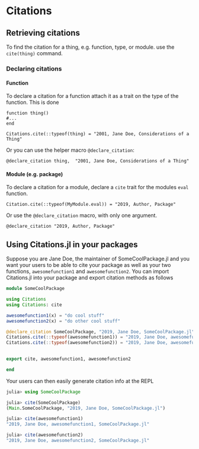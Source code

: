 # Citations
<!--
[![Stable](https://img.shields.io/badge/docs-stable-blue.svg)](https://oxinabox.github.io/Citations.jl/stable)
[![Latest](https://img.shields.io/badge/docs-latest-blue.svg)](https://oxinabox.github.io/Citations.jl/latest)
[![Build Status](https://travis-ci.com/oxinabox/Citations.jl.svg?branch=master)](https://travis-ci.com/oxinabox/Citations.jl)
[![Build Status](https://ci.appveyor.com/api/projects/status/github/oxinabox/Citations.jl?svg=true)](https://ci.appveyor.com/project/oxinabox/Citations-jl)
[![Codecov](https://codecov.io/gh/oxinabox/Citations.jl/branch/master/graph/badge.svg)](https://codecov.io/gh/oxinabox/Citations.jl)
[![Coveralls](https://coveralls.io/repos/github/oxinabox/Citations.jl/badge.svg?branch=master)](https://coveralls.io/github/oxinabox/Citations.jl?branch=master)
-->

## Retrieving citations

To find the citation for a thing, e.g. function, type, or module.
use the `cite(thing)` command.

### Declaring citations

#### Function

To declare a citation for a function attach it as a trait on the type of the function.
This is done
```
function thing()
#...
end

Citations.cite(::typeof(thing) = "2001, Jane Doe, Considerations of a Thing"
```

Or you can use the helper macro `@declare_citation`:

```
@declare_citation thing,  "2001, Jane Doe, Considerations of a Thing"
```

#### Module (e.g. package)
To declare a citation for a module,
declare a `cite` trait for the modules `eval` function.

```
Citation.cite(::typeof(MyModule.eval)) = "2019, Author, Package"
```

Or use the `@declare_citation` macro, with only one argument.
```
@declare_citation "2019, Author, Package"
```

## Using Citations.jl in your packages
Suppose you are Jane Doe, the maintainer of SomeCoolPackage.jl and you want your users to be able to cite your package as well as your two functions, `awesomefunction1` and `awesomefunction2`. You can import Citations.jl into your package and export  citation methods as follows
```julia
module SomeCoolPackage

using Citations 
using Citations: cite 

awesomefunction1(x) = "do cool stuff"
awesomefunction2(x) = "do other cool stuff"

@declare_citation SomeCoolPackage, "2019, Jane Doe, SomeCoolPackage.jl"
Citations.cite(::typeof(awesomefunction1)) = "2019, Jane Doe, awesomefunction1, SomeCoolPackage.jl"
Citations.cite(::typeof(awesomefunction2)) = "2019, Jane Doe, awesomefunction2, SomeCoolPackage.jl"
               

export cite, awesomefunction1, awesomefunction2

end
```
Your users can then easily generate citation info at the REPL
```julia
julia> using SomeCoolPackage

julia> cite(SomeCoolPackage)
(Main.SomeCoolPackage, "2019, Jane Doe, SomeCoolPackage.jl")

julia> cite(awesomefunction1)
"2019, Jane Doe, awesomefunction1, SomeCoolPackage.jl"

julia> cite(awesomefunction2)
"2019, Jane Doe, awesomefunction2, SomeCoolPackage.jl"
```
